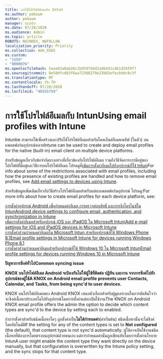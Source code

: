 ```yaml
---
title: การใช้โปรไฟล์อีเมลกับ Intun
ms.author: pebaum
author: pebaum
manager: scotv
ms.date: 07/28/2020
ms.audience: Admin
ms.topic: article
ROBOTS: NOINDEX, NOFOLLOW
localization_priority: Priority
ms.collection: Adm_O365
ms.custom:
- "1559"
- "9000076"
ms.openlocfilehash: 5aae83a0ab26c2bd59fddd2ad64d1c461d29f0f7
ms.sourcegitcommit: 0e50dfcdb3f6aa72368279e23b83efecb9dc9c3f
ms.translationtype: MT
ms.contentlocale: th-TH
ms.lasthandoff: 07/28/2020
ms.locfileid: "46555759"
---
```

# <a name="using-email-profiles-with-intune"></a><span data-ttu-id="623cc-102">การใช้โปรไฟล์อีเมลกับ Intun</span><span class="sxs-lookup"><span data-stu-id="623cc-102">Using email profiles with Intune</span></span>

<span data-ttu-id="623cc-103">Intunbe สามารถใช้เพื่อสร้างและปรับใช้โปรไฟล์อีเมลสําหรับไคลเอ็นต์อีเมลเนทีฟ (ในตัว) บนแพลตฟอร์มอุปกรณ์หลาย</span><span class="sxs-lookup"><span data-stu-id="623cc-103">Intune can be used to create and deploy email profiles for the native (built-in) email client on multiple device platforms.</span></span>

<span data-ttu-id="623cc-104">สําหรับข้อมูลเกี่ยวกับข้อจํากัดบางอย่างที่เกี่ยวข้องกับโปรไฟล์อีเมล รวมถึงวิธีจัดการการมีอยู่ของโปรไฟล์ที่มีอยู่และวิธีการลบโปรไฟล์อีเมล โปรดดูที่[เพิ่มการตั้งค่าอีเมลไปยังอุปกรณ์ที่ใช้ Intun](https://docs.microsoft.com/intune/email-settings-configure)</span><span class="sxs-lookup"><span data-stu-id="623cc-104">For info about some of the restrictions associated with email profiles, including how the presence of existing profiles are handled and how to remove email profiles, see [Add email settings to devices using Intune](https://docs.microsoft.com/intune/email-settings-configure).</span></span>

<span data-ttu-id="623cc-105">สําหรับข้อมูลเพิ่มเติมเกี่ยวกับวิธีสร้างโปรไฟล์อีเมลสําหรับแต่ละแพลตฟอร์มอุปกรณ์ โปรดดู:</span><span class="sxs-lookup"><span data-stu-id="623cc-105">For more info about how to create email profiles for each device platform, see:</span></span>

[<span data-ttu-id="623cc-106">การตั้งค่าอุปกรณ์ Android เพื่อกําหนดค่าอีเมล การตรวจสอบสิทธิ์ และการซิงโครไนซ์ใน Intun</span><span class="sxs-lookup"><span data-stu-id="623cc-106">Android device settings to configure email, authentication, and synchronization in Intune</span></span>](https://docs.microsoft.com/intune/email-settings-android)  
[<span data-ttu-id="623cc-107">เพิ่มการตั้งค่าอีเมลสําหรับอุปกรณ์ iOS และ iPadOS ใน Microsoft Intuni</span><span class="sxs-lookup"><span data-stu-id="623cc-107">Add e-mail settings for iOS and iPadOS devices in Microsoft Intune</span></span>](https://docs.microsoft.com/intune/email-settings-ios)  
[<span data-ttu-id="623cc-108">การตั้งค่าส่วนกําหนดค่าอีเมลใน Microsoft Intun สําหรับอุปกรณ์ที่ใช้ Windows Phone 8.1</span><span class="sxs-lookup"><span data-stu-id="623cc-108">Email profile settings in Microsoft Intune for devices running Windows Phone 8.1</span></span>](https://docs.microsoft.com/intune/email-settings-windows-phone-8-1)  
[<span data-ttu-id="623cc-109">การตั้งค่าส่วนกําหนดค่าอีเมลสําหรับอุปกรณ์ที่ใช้ Windows 10 ใน Microsoft Intun</span><span class="sxs-lookup"><span data-stu-id="623cc-109">Email profile settings for devices running Windows 10 in Microsoft Intune</span></span>](https://docs.microsoft.com/intune/email-settings-windows-10)

<span data-ttu-id="623cc-110">**ปัญหาการซิงค์ทั่วไป**</span><span class="sxs-lookup"><span data-stu-id="623cc-110">**Common syncing issue**</span></span>

<span data-ttu-id="623cc-111">**KNOX บนโปรไฟล์อีเมล Android จะป้องกันไม่ให้ผู้ใช้ที่ติดต่อ ปฏิทิน และงาน จากการซิงค์ไปยังอุปกรณ์ของผู้ใช้**</span><span class="sxs-lookup"><span data-stu-id="623cc-111">**A KNOX on Android email profile prevents user Contacts, Calendar, and Tasks, from being sync'd to user devices.**</span></span>

<span data-ttu-id="623cc-112">KNOX บนโปรไฟล์อีเมลของ Android KNOX เสนอตัวเลือกสําหรับผู้ดูแลระบบในการตัดสินใจว่าจะซิงค์เนื้อหาประเภทใดไปยังอุปกรณ์โดยการตั้งค่าแต่ละเปิดใช้งาน</span><span class="sxs-lookup"><span data-stu-id="623cc-112">The KNOX on Android KNOX email profile offers the admin the option to decide which content types are sync'd to the device by setting each to enabled.</span></span>

<span data-ttu-id="623cc-113">ถ้าการตั้งค่าสําหรับชนิดเนื้อหาใดๆ ถูกตั้งค่าเป็น**ไม่ได้กําหนดค่า**(ค่าเริ่มต้น) ชนิดเนื้อหานั้นจะไม่ซิงค์โดยอัตโนมัติ</span><span class="sxs-lookup"><span data-stu-id="623cc-113">If the setting for any of the content types is set to **Not configured** (the default), that content type is not sync'd automatically.</span></span> <span data-ttu-id="623cc-114">ผู้ใช้อาจเปิดใช้งานชนิดเนื้อหาที่ต้องการโดยตรงบนอุปกรณ์ด้วยตนเอง แต่การกําหนดค่านั้นถูกเขียนทับโดยการตั้งค่านโยบาย Intun</span><span class="sxs-lookup"><span data-stu-id="623cc-114">A user might enable the content type they want directly on the device manually, but that configuration is overwritten by the Intune policy setting, and the sync stops for that content type.</span></span>

